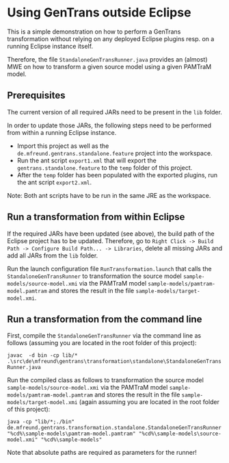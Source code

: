 # Using GenTrans outside Eclipse

This is a simple demonstration on how to perform a GenTrans transformation without relying on any deployed Eclipse plugins resp. on a running Eclipse instance itself.

Therefore, the file ``StandaloneGenTransRunner.java`` provides an (almost) MWE on how to transform a given source model using a given PAMTraM model.

## Prerequisites

The current version of all required JARs need to be present in the ``lib`` folder.

In order to update those JARs, the following steps need to be performed from within a running Eclipse instance.

- Import this project as well as the ``de.mfreund.gentrans.standalone.feature`` project into the workspace.
- Run the ant script ``export1.xml`` that will export the ``gentrans.standalone.feature`` to the ``temp`` folder of this project.
- After the ``temp`` folder has been populated with the exported plugins, run the ant script ``export2.xml``.

Note: Both ant scripts have to be run in the same JRE as the workspace.

## Run a transformation from within Eclipse

If the required JARs have been updated (see above), the build path of the Eclipse project has to be updated. Therefore, go to ``Right Click -> Build Path -> Configure Build Path... -> Libraries``, delete all missing JARs and add all JARs from the ``lib`` folder.

Run the launch configuration file ``RunTransformation.launch`` that calls the ``StandaloneGenTransRunner`` to transformation the source model ``sample-models/source-model.xmi`` via the PAMTraM model ``sample-models/pamtram-model.pamtram`` and stores the result in the file ``sample-models/target-model.xmi``.

## Run a transformation from the command line

First, compile the ``StandaloneGenTransRunner`` via the command line as follows (assuming you are located in the root folder of this project):

``javac  -d bin -cp lib/* .\src\de\mfreund\gentrans\transformation\standalone\StandaloneGenTransRunner.java``

Run the compiled class as follows to transformation the source model ``sample-models/source-model.xmi`` via the PAMTraM model ``sample-models/pamtram-model.pamtram`` and stores the result in the file ``sample-models/target-model.xmi`` (again assuming you are located in the root folder of this project):

``java -cp "lib/*;./bin" de.mfreund.gentrans.transformation.standalone.StandaloneGenTransRunner "%cd%\sample-models\pamtram-model.pamtram" "%cd%\sample-models\source-model.xmi" "%cd%\sample-models"``

Note that absolute paths are required as parameters for the runner!